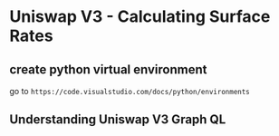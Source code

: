 # Uniswap V3 - Calculating Surface Rates

## create python virtual environment

go to `https://code.visualstudio.com/docs/python/environments`

## Understanding Uniswap V3 Graph QL
